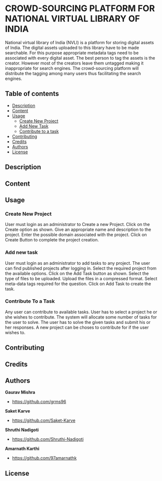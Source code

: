 # CROWD-SOURCING PLATFORM FOR NATIONAL VIRTUAL LIBRARY OF INDIA

National virtual library of India (NVLI) is a platform for storing digital assets of India. The digital assets uploaded to this library have to be made searchable. For this purpose appropriate metadata tags need to be associated with every digital asset. The best person to tag the assets is the creator. However most of the creators leave them untagged making it inappropriate for search engines. The crowd-sourcing platform will distribute the tagging among many users thus facilitating the search engines.

## Table of contents
- [Description](#description)
- [Content](#content)
- [Usage](#usage)
  - [Create New Project](#create-new-project)
  - [Add New Task](#add-new-task)
  - [Contribute to a task](#contribute-to-a-task)
- [Contributing](#contributing)
- [Credits](#credits)
- [Authors](#authors)
- [License](#license)

## Description

## Content

## Usage

### Create New Project

User must login as an administrator to Create a new Project.
Click on the Create option as shown.
Give an appropriate name and description to the project.
Enter the possible domain associated with the project.
Click on Create Button to complete the project creation.

### Add new task 

User must login as an administrator to add tasks to any project.
The user can find published projects after logging in.
Select the required project from the available options.
Click on the Add Task button as shown.
Select the type of files to be uploaded.
Upload the files in a compressed format.
Select meta-data tags required for the question.
Click on Add Task to create the task.

### Contribute To a Task

Any user can contribute to available tasks.
User has to select a project he or she wishes to contribute.
The system will allocate some number of tasks for the user to solve.
The user has to solve the given tasks and submit his or her responses.
A new project can be choses to contribute for if the user wishes to.

## Contributing

## Credits

## Authors

**Gaurav Mishra**
- <https://github.com/grms96>

**Saket Karve**
- <https://github.com/Saket-Karve>

**Shruthi Nadigoti**
- <https://github.com/Shruthi-Nadigoti>

**Amarnath Karthi**
- <https://github.com/97amarnathk>

## License
